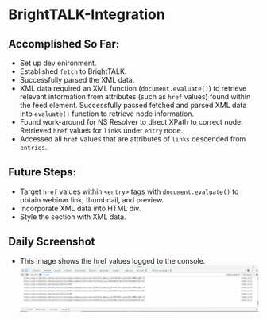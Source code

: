 # BrightTALK-Integration

## Accomplished So Far:
* Set up dev enironment.
* Established ```fetch``` to BrightTALK.
* Successfully parsed the XML data.
* XML data required an XML function (```document.evaluate()```) to retrieve relevant     information from attributes (such as ```href``` values) found within the feed element. Successfully passed fetched and parsed XML data into ```evaluate()``` function to retrieve node information. 
* Found work-around for NS Resolver to direct XPath to correct node. Retrieved ```href``` values for ```links``` under ```entry``` node.
* Accessed all ```href``` values that are attributes of ```links``` descended from ```entries```.


## Future Steps:
 * Target ```href``` values within ```<entry>``` tags with ```document.evaluate()``` to obtain webinar link, thumbnail, and preview.
 * Incorporate XML data into HTML div.
 * Style the section with XML data.


 ## Daily Screenshot
 * This image shows the href values logged to the console.
   ![day two image](./assets/img/day-2.PNG "Day Two")